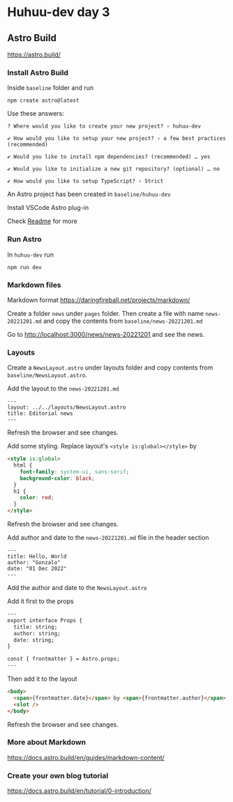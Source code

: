 # Huhuu-dev day 3

## Astro Build

<https://astro.build/>

### Install Astro Build

Inside `baseline` folder and run

```shell
npm create astro@latest
```

Use these answers:

```shell
? Where would you like to create your new project? › huhuu-dev

✔ How would you like to setup your new project? › a few best practices (recommended)

✔ Would you like to install npm dependencies? (recommended) … yes

✔ Would you like to initialize a new git repository? (optional) … no

✔ How would you like to setup TypeScript? › Strict
```

An Astro project has been created in `baseline/huhuu-dev`

Install VSCode Astro plug-in

Check [Readme](./result/huhuu-dev/README.md) for more

### Run Astro

In `huhuu-dev` run

```shell
npm run dev
```

### Markdown files

Markdown format <https://daringfireball.net/projects/markdown/>

Create a folder `news` under `pages` folder. Then create a file with name `news-20221201.md` and copy the contents from `baseline/news-20221201.md`

Go to <http://localhost:3000/news/news-20221201> and see the news.

### Layouts

Create a `NewsLayout.astro` under layouts folder and copy contents from `baseline/NewsLayout.astro`.

Add the layout to the `news-20221201.md`

```shell
---
layout: ../../layouts/NewsLayout.astro
title: Editorial news
---
```

Refresh the browser and see changes.

Add some styling. Replace layout's `<style is:global></style>` by

```html
<style is:global>
  html {
    font-family: system-ui, sans-serif;
    background-color: black;
  }
  h1 {
    color: red;
  }
</style>
```

Refresh the browser and see changes.

Add author and date to the `news-20221201.md` file in the header section

```shell
---
title: Hello, World
author: "Gonzalo"
date: "01 Dec 2022"
---
```

Add the author and date to the `NewsLayout.astro`

Add it first to the props

```html
---
export interface Props {
  title: string;
  author: string;
  date: string;
}

const { frontmatter } = Astro.props;
---
```

Then add it to the layout

```html
<body>
  <span>{frontmatter.date}</span> by <span>{frontmatter.author}</span>
  <slot />
</body>
```

Refresh the browser and see changes.

### More about Markdown

<https://docs.astro.build/en/guides/markdown-content/>


### Create your own blog tutorial

<https://docs.astro.build/en/tutorial/0-introduction/>

